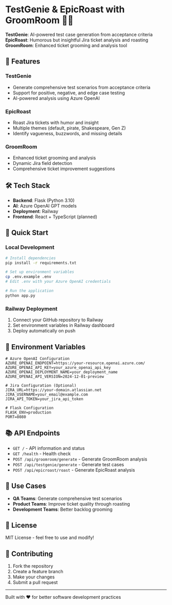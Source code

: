 # TestGenie & EpicRoast with GroomRoom 🎯🔥

**TestGenie**: AI-powered test case generation from acceptance criteria  
**EpicRoast**: Humorous but insightful Jira ticket analysis and roasting  
**GroomRoom**: Enhanced ticket grooming and analysis tool

## 🚀 Features

### TestGenie
- Generate comprehensive test scenarios from acceptance criteria
- Support for positive, negative, and edge case testing
- AI-powered analysis using Azure OpenAI

### EpicRoast  
- Roast Jira tickets with humor and insight
- Multiple themes (default, pirate, Shakespeare, Gen Z)
- Identify vagueness, buzzwords, and missing details

### GroomRoom
- Enhanced ticket grooming and analysis
- Dynamic Jira field detection
- Comprehensive ticket improvement suggestions

## 🛠️ Tech Stack

- **Backend**: Flask (Python 3.10)
- **AI**: Azure OpenAI GPT models
- **Deployment**: Railway
- **Frontend**: React + TypeScript (planned)

## 🚀 Quick Start

### Local Development
```bash
# Install dependencies
pip install -r requirements.txt

# Set up environment variables
cp .env.example .env
# Edit .env with your Azure OpenAI credentials

# Run the application
python app.py
```

### Railway Deployment
1. Connect your GitHub repository to Railway
2. Set environment variables in Railway dashboard
3. Deploy automatically on push

## 🔑 Environment Variables

```env
# Azure OpenAI Configuration
AZURE_OPENAI_ENDPOINT=https://your-resource.openai.azure.com/
AZURE_OPENAI_API_KEY=your_azure_openai_api_key
AZURE_OPENAI_DEPLOYMENT_NAME=your_deployment_name
AZURE_OPENAI_API_VERSION=2024-12-01-preview

# Jira Configuration (Optional)
JIRA_URL=https://your-domain.atlassian.net
JIRA_USERNAME=your_email@example.com
JIRA_API_TOKEN=your_jira_api_token

# Flask Configuration
FLASK_ENV=production
PORT=8080
```

## 📚 API Endpoints

- `GET /` - API information and status
- `GET /health` - Health check
- `POST /api/groomroom/generate` - Generate GroomRoom analysis
- `POST /api/testgenie/generate` - Generate test cases
- `POST /api/epicroast/roast` - Generate EpicRoast analysis

## 🎯 Use Cases

- **QA Teams**: Generate comprehensive test scenarios
- **Product Teams**: Improve ticket quality through roasting
- **Development Teams**: Better backlog grooming

## 📄 License

MIT License - feel free to use and modify!

## 🤝 Contributing

1. Fork the repository
2. Create a feature branch
3. Make your changes
4. Submit a pull request

---

Built with ❤️ for better software development practices